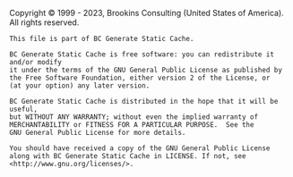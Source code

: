 ﻿Copyright © 1999 - 2023, Brookins Consulting (United States of America). All rights reserved.

    This file is part of BC Generate Static Cache.

    BC Generate Static Cache is free software: you can redistribute it and/or modify
    it under the terms of the GNU General Public License as published by
    the Free Software Foundation, either version 2 of the License, or
    (at your option) any later version.

    BC Generate Static Cache is distributed in the hope that it will be useful,
    but WITHOUT ANY WARRANTY; without even the implied warranty of
    MERCHANTABILITY or FITNESS FOR A PARTICULAR PURPOSE.  See the
    GNU General Public License for more details.

    You should have received a copy of the GNU General Public License
    along with BC Generate Static Cache in LICENSE. If not, see <http://www.gnu.org/licenses/>.
